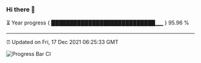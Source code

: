 ### Hi there 👋

⏳ Year progress { ████████████████████████████▁▁ } 95.96 %

---

⏰ Updated on Fri, 17 Dec 2021 06:25:33 GMT

![Progress Bar CI](https://github.com/ZhaoGui/ZhaoGui/workflows/Progress%20Bar%20CI/badge.svg)
